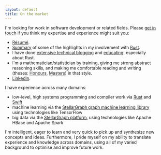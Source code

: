 ```yaml
---
layout: default
title: On the market
---
```


I'm looking for work in software development or related fields. Please
[get in touch](mailto:wilson.huon@gmail.com) if you think my expertise and
experience might suit you:

- [Résumé](resume.pdf).
- [Summary](rust-contributions.pdf) of some of the highlights in my involvement with [Rust](https://rust-lang.org).
- I have done [extensive technical blogging](/blog) and [educating](http://stackoverflow.com/users/1256624/huon), especially about Rust.
- I'm a mathematician/statistician by training, giving me strong abstract reasoning skills, and making me comfortable reading and writing (theses: [Honours](/honours-thesis.pdf), [Masters](/masters-thesis.pdf)) in that style.
- [LinkedIn](https://www.linkedin.com/in/huon-wilson/).

I have experience across many domains:

- low-level, high systems programming and compiler work via [Rust](https://rust-lang.org) and [Swift](https://swift.org)
- machine learning via the [StellarGraph graph machine learning library](https://github.com/stellargraph/stellargraph) using technologies like TensorFlow
- big data via the [StellarGraph platform](https://www.stellargraph.io/platform), using technologies like Apache HBase and Apache Spark

I'm intelligent, eager to learn and very quick to pick up and synthesize new concepts and ideas. Furthermore, I pride myself on my ability to translate experience and knowledge across domains, using all of my varied background to optimise and improve future work.
